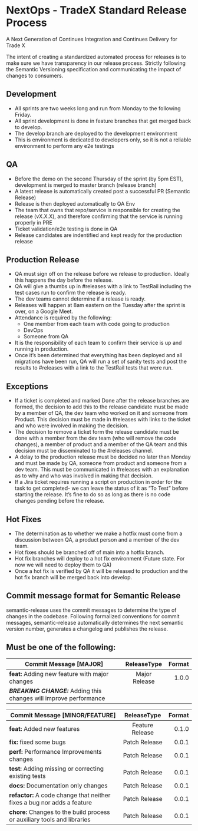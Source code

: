 # NextOps - TradeX Standard Release Process

A Next Generation of Continues Integration and Continues Delivery for Trade X

The intent of creating a standardized automated process for releases is to make sure we have transparency in our release process. Strictly following the Semantic Versioning specification and communicating the impact of changes to consumers.

## Development

* All sprints are two weeks long and run from Monday to the following Friday.
* All sprint development is done in feature branches that get merged back to develop.
* The develop branch are deployed to the development environment
* This is environment is dedicated to developers only, so it is not a reliable environment to perform any e2e testings

## QA

* Before the demo on the second Thursday of the sprint (by 5pm EST), development is merged to master branch (release branch)
* A latest release is automatically created post a successful PR (Semantic Release)
* Release is then deployed automatically to QA Env
* The team that owns that repo/service is responsible for creating the release (vX.X.X), and therefore confirming that the service is running properly in PRE
* Ticket validation/e2e testing is done in QA
* Release candidates are indentified and kept ready for the production release

## Production Release

* QA must sign off on the release before we release to production. Ideally this happens the day before the release. 
* QA will give a thumbs up in #releases with a link to TestRail including the test cases run to confirm the release is ready. 
* The dev teams cannot determine if a release is ready.
* Releases will happen at 8am eastern on the Tuesday after the sprint is over, on a Google Meet. 
* Attendance is required by the following:
     * One member from each team with code going to production
     * DevOps
     * Someone from QA
* It is the responsibility of each team to confirm their service is up and running in production.
* Once it’s been determined that everything has been deployed and all migrations have been run, QA will run a set of sanity tests and post the results to #releases with a link to the TestRail tests that were run.

## Exceptions

* If a ticket is completed and marked Done after the release branches are formed, the decision to add this to the release candidate must be made by a member of QA, the dev team who worked on it and someone from Product. This decision must be made in #releases with links to the ticket and who were involved in making the decision. 
* The decision to remove a ticket form the release candidate must be done with a member from the dev team (who will remove the code changes), a member of product and a member of the QA team and this decision must be disseminated to the #releases channel. 
* A delay to the production release must be decided no later than Monday and must be made by QA, someone from product and someone from a dev team. This must be  communicated in #releases with an explanation as to why and who was involved in making that decision. 
* If a Jira ticket requires running a script on production in order for the task to get completed- we can leave the status of it as “To Test” before starting the release. It’s fine to do so as long as there is no code changes pending before the release.

## Hot Fixes

* The determination as to whether we make a hotfix must come from a discussion between QA, a product person and a member of the dev team. 
* Hot fixes should be branched off of main into a hotfix branch.
* Hot fix branches will deploy to a hot fix environment (Future state. For now we will need to deploy them to QA)
* Once a hot fix is verified by QA it will be released to production and the hot fix branch will be merged back into develop. 

## Commit message format for Semantic Release

semantic-release uses the commit messages to determine the type of changes in the codebase. Following formalized conventions for commit messages, semantic-release automatically determines the next semantic version number, generates a changelog and publishes the release.

## Must be one of the following:

| Commit Message [MAJOR]                                                  | ReleaseType     | Format |
| ------------------------------------------------------------------------|:---------------:| ------:|
| **feat:** Adding new feature with major changes                         | Major Release   | 1.0.0  |
| ***BREAKING CHANGE:*** Adding this changes will improve performance     |                 |        |


| Commit Message [MINOR/FEATURE]                                          | ReleaseType     | Format |
| ------------------------------------------------------------------------|:---------------:| ------:|
| **feat:** Added new features                                            | Feature Release | 0.1.0  |
| **fix:** fixed some bugs                                                | Patch Release   | 0.0.1  |
| **perf:** Performance Improvements changes                              | Patch Release   | 0.0.1  |
| **test:** Adding missing or correcting existing tests                   | Patch Release   | 0.0.1  |
| **docs:** Documentation only changes                                    | Patch Release   | 0.0.1  |
| **refactor:** A code change that neither fixes a bug nor adds a feature | Patch Release   | 0.0.1  |
| **chore:** Changes to the build process or auxiliary tools and libraries| Patch Release   | 0.0.1  |
